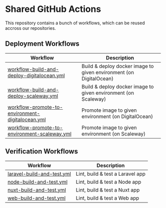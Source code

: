 # Shared GitHub Actions

This repository contains a bunch of workflows, which can be reused accross our repositories.

## Deployment Workflows

| Workflow | Description |
| -------- | ----------- |
| [workflow-build-and-deploy-digitalocean.yml](Docs/workflow-build-and-deploy-digitalocean.md) | Build & deploy docker image to given environment (on DigitalOcean) |
| [workflow-build-and-deploy-scaleway.yml](Docs/workflow-build-and-deploy-scaleway.md) | Build & deploy docker image to given environment (on Scaleway) |
| [workflow-promote-to-environment-digitalocean.yml](Docs/workflow-promote-to-environment-digitalocean.md) | Promote image to given environment (on DigitalOcean) |
| [workflow-promote-to-environment-scaleway.yml](Docs/workflow-promote-to-environment-scaleway.md) | Promote image to given environment (on Scaleway) |

## Verification Workflows

| Workflow | Description |
| -------- | ----------- |
| [laravel-build-and-test.yml](Docs/laravel-build-and-test.md) | Lint, build & test a Laravel app |
| [node-build-and-test.yml](Docs/node-build-and-test.md) | Lint, build & test a Node app |
| [nuxt-build-and-test.yml](Docs/nuxt-build-and-test.md) | Lint, build & test a Nuxt app |
| [web-build-and-test.yml](Docs/web-build-and-test.md) | Lint, build & test a Web app |
